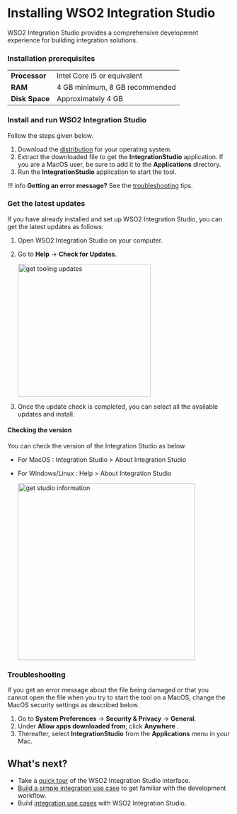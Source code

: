# Installing WSO2 Integration Studio

WSO2 Integration Studio provides a comprehensive development experience for building integration solutions.

### Installation prerequisites

<table>
    <tr>
        <td><b>Processor</b></td>
        <td>Intel Core i5 or equivalent </td>
    </tr>
    <tr>
        <td><b>RAM</b></td>
        <td>4 GB minimum, 8 GB recommended </td>
    </tr>
    <tr>
        <td><b>Disk Space</b></td>
        <td>Approximately 4 GB </td>
    </tr>
</table>

### Install and run WSO2 Integration Studio

Follow the steps given below.

1.  Download the [distribution](https://wso2.com/integration/integration-studio/) for your operating system.
2.  Extract the downloaded file to get the **IntegrationStudio**
    application. If you are a MacOS user, be sure to add it to the **Applications** directory.
3.  Run the **IntegrationStudio** application to start the tool.

!!! info
    **Getting an error message?** See the [troubleshooting](#troubleshooting) tips.

### Get the latest updates

If you have already installed and set up WSO2 Integration Studio, you can get the latest updates as follows:

1.  Open WSO2 Integration Studio on your computer.
2.  Go to **Help** -> **Check for Updates**.

    <img src="../../assets/img/get-tooling-updates.png" alt="get tooling updates" width="300">

3.  Once the update check is completed, you can select all the available updates and install.

#### Checking the version

You can check the version of the Integration Studio as below.

* For MacOS : Integration Studio > About Integration Studio
* For Windows/Linux : Help > About Integration Studio

    <img src="../../assets/img/about-integration-studio.png" alt="get studio information" width="400">

### Troubleshooting

If you get an error message about the file being damaged or that you
cannot open the file when you try to start the tool on a MacOS, change the
MacOS security settings as described below.

1.  Go to **System Preferences** -\> **Security & Privacy** -\> **General**.
2.  Under **Allow apps downloaded from**, click **Anywhere** .
3.  Thereafter, select **IntegrationStudio** from the **Applications** menu in your Mac.

## What's next?

-   Take a [quick tour](../develop/WSO2-Integration-Studio.md) of the WSO2 Integration Studio interface.
-   [Build a simple integration use case](../develop/integration-development-kickstart.md) to get familiar with the development workflow. 
-   Build [integration use cases](../use-cases/integration-use-cases.md) with WSO2 Integration Studio.
